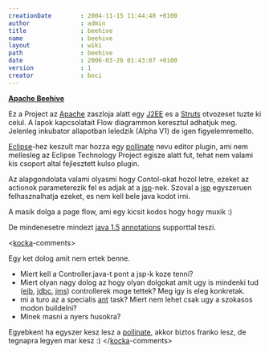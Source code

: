 ```yaml
---
creationDate        : 2004-11-15 11:44:40 +0100 
author              : admin 
title               : beehive 
name                : beehive 
layout              : wiki 
path                : beehive 
date                : 2006-03-26 01:43:07 +0100 
version             : 1 
creator             : boci 
---
```

[__Apache Beehive__](http://beehive.apache.org/)

Ez a Project az [Apache](http://www.apache.org) zaszloja alatt egy [J2EE](j2ee.html) es a [Struts](struts.html) otvozeset tuzte ki celul. A lapok kapcsolatait Flow diagrammon keresztul adhatjuk meg. Jelenleg inkubator allapotban leledzik (Alpha V1) de igen figyelemremelto.

[Eclipse](Eclipse.html)-hez keszult mar hozza egy [pollinate](pollinate.html) nevu editor plugin, ami nem mellesleg az Eclipse Technology Project egisze alatt fut, tehat nem valami kis csoport altal fejlesztett kulso plugin.

Az alapgondolata valami olyasmi hogy Contol-okat hozol letre, ezeket az actionok parameterezik fel es adjak at a [jsp](JSP.html)-nek. Szoval a [jsp](JSP.html) egyszeruen felhasznalhatja ezeket, es nem kell bele java kodot irni.

A masik dolga a page flow, ami egy kicsit kodos hogy hogy muxik :)

De mindenesetre mindezt [java 1.5](java%201.5.html) [annotations](annotations.html) supporttal teszi.

<[kocka](kocka.html)-comments>

Egy ket dolog amit nem ertek benne.

*   Miert kell a Controller.java-t pont a jsp-k koze tenni?
*   Miert olyan nagy dolog az hogy olyan dolgokat amit ugy is mindenki tud ([ejb](EJB.html), [jdbc](JDBC.html), [jms](JMS.html)) controllerek moge tettek? Meg igy is eleg konkretak.
*   mi a turo az a specialis [ant](ant.html) task? Miert nem lehet csak ugy a szokasos modon buildelni?
*   Minek masni a nyers husokra?

Egyebkent ha egyszer kesz lesz a [pollinate](pollinate.html), akkor biztos franko lesz, de tegnapra legyen mar kesz :)
</[kocka](kocka.html)-comments>

